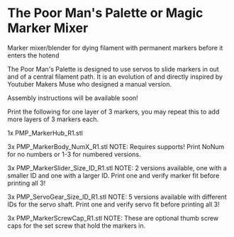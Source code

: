 # The Poor Man's Palette or Magic Marker Mixer
Marker mixer/blender for dying filament with permanent markers before it enters the hotend

The Poor Man's Palette is designed to use servos to slide markers in out and of a central filament path. It is an evolution of and directly inspired by Youtuber Makers Muse who designed a manual version.

Assembly instructions will be available soon!


Print the following for one layer of 3 markers, you may repeat this to add more layers of 3 markers each.

1x PMP_MarkerHub_R1.stl

3x PMP_MarkerBody_NumX_R1.stl    NOTE: Requires supports! Print NoNum for no numbers or 1-3 for numbered versions.

3x PMP_MarkerSlider_Size_ID_R1.stl      NOTE: 2 versions available, one with a smaller ID and one with a larger ID. Print one and verify marker fit before printing all 3!

3x PMP_ServoGear_Size_ID_R1.stl      NOTE: 5 versions available with different IDs for the servo shaft. Print one and verify servo fit before printing all 3!

3x PMP_MarkerScrewCap_R1.stl      NOTE: These are optional thumb screw caps for the set screw that hold the markers in.
